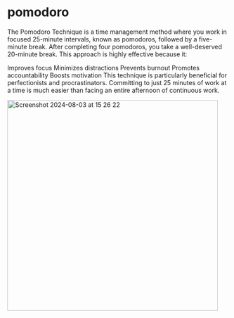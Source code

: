 # pomodoro
The Pomodoro Technique is a time management method where you work in focused 25-minute intervals, known as pomodoros, followed by a five-minute break. After completing four pomodoros, you take a well-deserved 20-minute break. This approach is highly effective because it:

Improves focus
Minimizes distractions
Prevents burnout
Promotes accountability
Boosts motivation
This technique is particularly beneficial for perfectionists and procrastinators. Committing to just 25 minutes of work at a time is much easier than facing an entire afternoon of continuous work.


<img width="479" alt="Screenshot 2024-08-03 at 15 26 22" src="https://github.com/user-attachments/assets/11f7b167-fd69-4a1c-8483-df1404ec1fc4">
